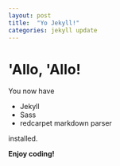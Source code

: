 ```yaml
---
layout: post
title:  "Yo Jekyll!"
categories: jekyll update
---
```


# 'Allo, 'Allo!

You now have

- Jekyll
- Sass
- redcarpet markdown parser

installed.

**Enjoy coding!**
